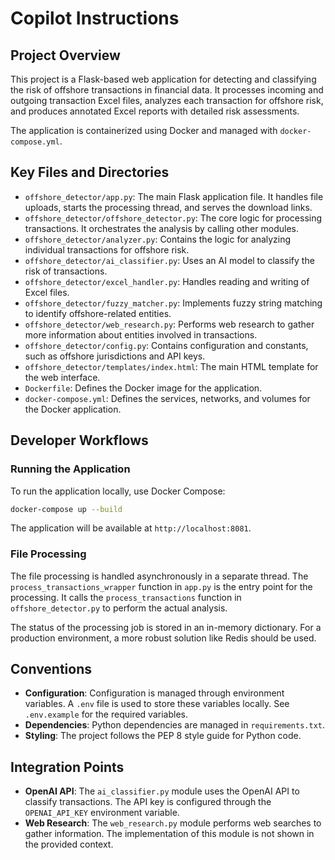 # Copilot Instructions

## Project Overview

This project is a Flask-based web application for detecting and classifying the risk of offshore transactions in financial data. It processes incoming and outgoing transaction Excel files, analyzes each transaction for offshore risk, and produces annotated Excel reports with detailed risk assessments.

The application is containerized using Docker and managed with `docker-compose.yml`.

## Key Files and Directories

- `offshore_detector/app.py`: The main Flask application file. It handles file uploads, starts the processing thread, and serves the download links.
- `offshore_detector/offshore_detector.py`: The core logic for processing transactions. It orchestrates the analysis by calling other modules.
- `offshore_detector/analyzer.py`: Contains the logic for analyzing individual transactions for offshore risk.
- `offshore_detector/ai_classifier.py`: Uses an AI model to classify the risk of transactions.
- `offshore_detector/excel_handler.py`: Handles reading and writing of Excel files.
- `offshore_detector/fuzzy_matcher.py`: Implements fuzzy string matching to identify offshore-related entities.
- `offshore_detector/web_research.py`: Performs web research to gather more information about entities involved in transactions.
- `offshore_detector/config.py`: Contains configuration and constants, such as offshore jurisdictions and API keys.
- `offshore_detector/templates/index.html`: The main HTML template for the web interface.
- `Dockerfile`: Defines the Docker image for the application.
- `docker-compose.yml`: Defines the services, networks, and volumes for the Docker application.

## Developer Workflows

### Running the Application

To run the application locally, use Docker Compose:

```bash
docker-compose up --build
```

The application will be available at `http://localhost:8081`.

### File Processing

The file processing is handled asynchronously in a separate thread. The `process_transactions_wrapper` function in `app.py` is the entry point for the processing. It calls the `process_transactions` function in `offshore_detector.py` to perform the actual analysis.

The status of the processing job is stored in an in-memory dictionary. For a production environment, a more robust solution like Redis should be used.

## Conventions

- **Configuration**: Configuration is managed through environment variables. A `.env` file is used to store these variables locally. See `.env.example` for the required variables.
- **Dependencies**: Python dependencies are managed in `requirements.txt`.
- **Styling**: The project follows the PEP 8 style guide for Python code.

## Integration Points

- **OpenAI API**: The `ai_classifier.py` module uses the OpenAI API to classify transactions. The API key is configured through the `OPENAI_API_KEY` environment variable.
- **Web Research**: The `web_research.py` module performs web searches to gather information. The implementation of this module is not shown in the provided context.
